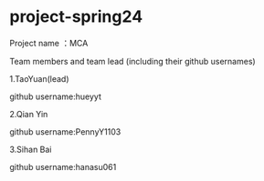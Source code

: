 # project-spring24


Project name ：MCA

Team members and team lead (including their github usernames)

1.TaoYuan(lead)

github username:hueyyt

2.Qian Yin

github username:PennyY1103

3.Sihan Bai

github username:hanasu061


